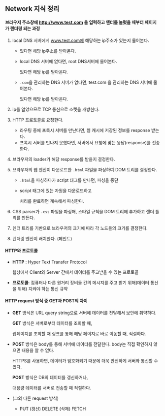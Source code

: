 ## Network 지식 정리



#### 브라우저 주소창에 http://www.test.com 을 입력하고 엔터를 눌렀을 때부터 페이지가 렌더링 되는 과정

1. local DNS 서버에게 www.test.com에 해당하는 ip주소가 있는지 물어본다. 

   - 있다면 해당 ip주소를 받아온다.

   - local DNS 서버에 없다면, root DNS서버에 물어본다. 

     있다면 해당 ip를 받아온다.

   - `.com`을 관리하는 DNS 서버가 없다면, test.com 을 관리하는 DNS 서버에 물어본다.

     있다면 해당 ip를 받아온다.

2. ip를 알았으므로 TCP 통신으로 소켓을 개방한다.

3. HTTP 프로토콜로 요청한다.

   - 라우팅 중에 프록시 서버를 만난다면, 웹 캐시에 저장된 정보를 response 받는다.
   - 프록시 서버를 만나지 못했다면, 서버에서 요청에 맞는 응답(response)를 전송한다.

4. 브라우저의 loader가 해당 response를 받을지 결정한다.

5. 브라우저의 웹 엔진이 다운로드한 `.html` 파일을 파싱하여 DOM 트리를 결정한다.

   - `.html`을 파싱하다가 script 태그를 만나면, 파싱을 중단

   - script 태그에 있는 자원을 다운로드하고

     처리를 완료하면 계속해서 파싱한다.

6. CSS parser가 `.css` 파일을 파싱해, 스타일 규칙을 DOM 트리에 추가하고 렌더 틀리를 만든다.

7. 렌더 트리를 기반으로 브라우저의 크기에 따라 각 노드들의 크기를 결정한다.

8. 렌더링 엔진이 배치한다. (페인트)



#### HTTP와 프로토콜

- **HTTP** : Hyper Text Transfer Protocol

  웹상에서 Client와 Server 간에서 데이터를 주고받을 수 있는 프로토콜

- **프로토콜**: 컴퓨터나 다른 원거리 장비들 간의 메시지를 주고 받기 위해(데이터 통신을 위해) 지켜야 하는 통신 규약



#### HTTP request 방식 중 GET과 POST의 차이

- **GET** 방식은 URL query string으로 서버에 데이터를 전달해서 보안에 취약하다. 

  **GET** 방식은 서버로부터 데이터를 조회할 때,

  웹페이지를 조회할 때 링크를 통해 해당 페이지로 바로 이동할 때, 적절하다.

- **POST** 방식은 body를 통해 서버에 데이터를 전달한다. body는 직접 확인하지 않으면 내용을 알 수 없다.

  HTTPS를 사용하면, 데이터가 암호화되기 때문에 더욱 안전하게 서버와 통신할 수 있다.

  **POST** 방식은 DB의 데이터를 갱신하거나, 

  대용량 데이터를 서버로 전송할 때 적절하다.

- (그외 다른 request 방식)

  - PUT (갱신)   DELETE (삭제)   FETCH 

